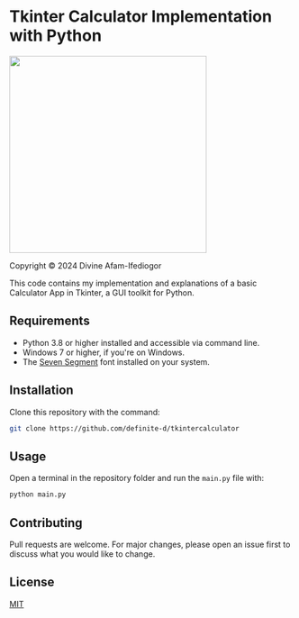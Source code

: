 # Tkinter Calculator Implementation with Python

<img src='https://github.com/definite-d/tkintercalculator/assets/38317208/ac57c99b-ff28-4000-9a7c-997a24956a61' width=350 height=auto>

Copyright © 2024 Divine Afam-Ifediogor

This code contains my implementation and explanations of a basic Calculator App in Tkinter, 
a GUI toolkit for Python.

## Requirements
- Python 3.8 or higher installed and accessible via command line.
- Windows 7 or higher, if you're on Windows.
- The [Seven Segment](https://www.dafont.com/seven-segment.font) font installed on your system.

## Installation

Clone this repository with the command:

```bash
git clone https://github.com/definite-d/tkintercalculator
```

## Usage
Open a terminal in the repository folder and run the `main.py` file with:

```bash
python main.py
```

## Contributing

Pull requests are welcome. For major changes, please open an issue first
to discuss what you would like to change.

## License

[MIT](https://choosealicense.com/licenses/mit/)